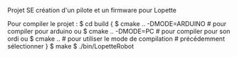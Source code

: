 Projet SE
création d'un pilote et un firmware pour Lopette

Pour compiler le projet :
$ cd build
{
$ cmake .. -DMODE=ARDUINO # pour compiler pour arduino
ou
$ cmake .. -DMODE=PC      # pour compiler pour son ordi
ou
$ cmake ..                # pour utiliser le mode de compilation
  			  # précédemment sélectionner
}
$ make
$ ./bin/LopetteRobot
